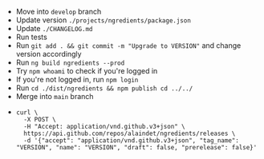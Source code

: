 - Move into `develop` branch
- Update version `./projects/ngredients/package.json`
- Update `./CHANGELOG.md`
- Run tests
- Run `git add . && git commit -m "Upgrade to VERSION"` and change version accordingly
- Run `ng build ngredients --prod`
- Try `npm whoami` to check if you're logged in
- If you're not logged in, run `npm login`
- Run `cd ./dist/ngredients && npm publish cd ../../`
- Merge into `main` branch
- ```
  curl \
    -X POST \
    -H "Accept: application/vnd.github.v3+json" \
    https://api.github.com/repos/alaindet/ngredients/releases \
    -d '{"accept": "application/vnd.github.v3+json", "tag_name": "VERSION", "name": "VERSION", "draft": false, "prerelease": false}'
  ```
